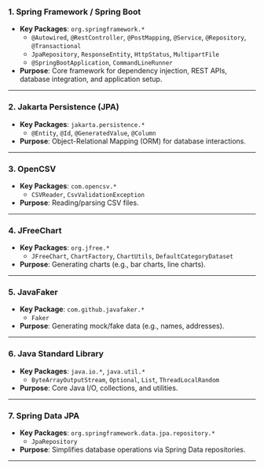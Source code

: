 ### **1. Spring Framework / Spring Boot**
- **Key Packages**: `org.springframework.*`
  - `@Autowired`, `@RestController`, `@PostMapping`, `@Service`, `@Repository`, `@Transactional`
  - `JpaRepository`, `ResponseEntity`, `HttpStatus`, `MultipartFile`
  - `@SpringBootApplication`, `CommandLineRunner`
- **Purpose**: Core framework for dependency injection, REST APIs, database integration, and application setup.

---

### **2. Jakarta Persistence (JPA)**
- **Key Packages**: `jakarta.persistence.*`
  - `@Entity`, `@Id`, `@GeneratedValue`, `@Column`
- **Purpose**: Object-Relational Mapping (ORM) for database interactions.

---

### **3. OpenCSV**
- **Key Packages**: `com.opencsv.*`
  - `CSVReader`, `CsvValidationException`
- **Purpose**: Reading/parsing CSV files.

---

### **4. JFreeChart**
- **Key Packages**: `org.jfree.*`
  - `JFreeChart`, `ChartFactory`, `ChartUtils`, `DefaultCategoryDataset`
- **Purpose**: Generating charts (e.g., bar charts, line charts).

---

### **5. JavaFaker**
- **Key Package**: `com.github.javafaker.*`
  - `Faker`
- **Purpose**: Generating mock/fake data (e.g., names, addresses).

---

### **6. Java Standard Library**
- **Key Packages**: `java.io.*`, `java.util.*`
  - `ByteArrayOutputStream`, `Optional`, `List`, `ThreadLocalRandom`
- **Purpose**: Core Java I/O, collections, and utilities.

---

### **7. Spring Data JPA**
- **Key Packages**: `org.springframework.data.jpa.repository.*`
  - `JpaRepository`
- **Purpose**: Simplifies database operations via Spring Data repositories.

---

